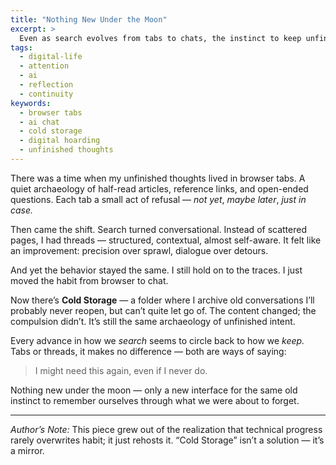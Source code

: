 ```yaml
---
title: "Nothing New Under the Moon"
excerpt: >
  Even as search evolves from tabs to chats, the instinct to keep unfinished thoughts remains unchanged — continuity disguised as progress.
tags:
  - digital-life
  - attention
  - ai
  - reflection
  - continuity
keywords:
  - browser tabs
  - ai chat
  - cold storage
  - digital hoarding
  - unfinished thoughts
---
```


There was a time when my unfinished thoughts lived in browser tabs.
A quiet archaeology of half-read articles, reference links, and open-ended questions.
Each tab a small act of refusal — *not yet*, *maybe later*, *just in case.*

Then came the shift.
Search turned conversational.
Instead of scattered pages, I had threads — structured, contextual, almost self-aware.
It felt like an improvement: precision over sprawl, dialogue over detours.

And yet the behavior stayed the same.
I still hold on to the traces.
I just moved the habit from browser to chat.

Now there’s **Cold Storage** — a folder where I archive old conversations I’ll probably never reopen,
but can’t quite let go of.
The content changed; the compulsion didn’t.
It’s still the same archaeology of unfinished intent.

Every advance in how we *search* seems to circle back to how we *keep.*
Tabs or threads, it makes no difference — both are ways of saying:

> I might need this again,
> even if I never do.

Nothing new under the moon —
only a new interface for the same old instinct to remember ourselves
through what we were about to forget.

---

*Author’s Note:*
This piece grew out of the realization that technical progress rarely overwrites habit;
it just rehosts it. “Cold Storage” isn’t a solution — it’s a mirror.
